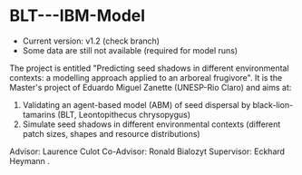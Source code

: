 # BLT---IBM-Model

* Current version: v1.2 (check branch)
* Some data are still not available (required for model runs)

The project is entitled "Predicting seed shadows in different environmental contexts: a modelling approach applied to an arboreal frugivore". It is the Master's project of Eduardo Miguel Zanette (UNESP-Rio Claro) and aims at:
1) Validating an agent-based model (ABM) of seed dispersal by black-lion-tamarins (BLT, Leontopithecus chrysopygus)
2) Simulate seed shadows in different environmental contexts (different patch sizes, shapes and resource distributions)

Advisor: Laurence Culot
Co-Advisor: Ronald Bialozyt
Supervisor: Eckhard Heymann
.
